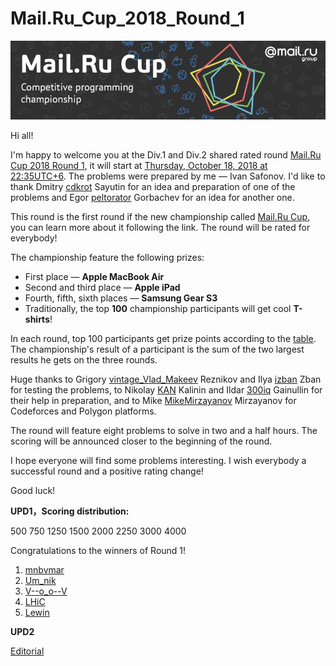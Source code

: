 # Mail.Ru_Cup_2018_Round_1

![ ](images/13b34cb749c0c7afb06d55eceae891af075a93fd.png)

Hi all!

I'm happy to welcome you at the Div.1 and Div.2 shared rated round [Mail.Ru Cup 2018 Round 1](https://codeforces.com/contest/1054 "Mail.Ru Cup 2018 Round 1"), it will start at [Thursday, October 18, 2018 at 22:35UTC+6](https://codeforces.com/https://www.timeanddate.com/worldclock/fixedtime.html?day=18&month=10&year=2018&hour=19&min=35&sec=0&p1=166). The problems were prepared by me — Ivan Safonov. I'd like to thank Dmitry [cdkrot](https://codeforces.com/profile/cdkrot "Grandmaster cdkrot") Sayutin for an idea and preparation of one of the problems and Egor [peltorator](https://codeforces.com/profile/peltorator "Grandmaster peltorator") Gorbachev for an idea for another one.

This round is the first round if the new championship called [Mail.Ru Cup](https://codeforces.com/blog/entry/62355), you can learn more about it following the link. The round will be rated for everybody!

The championship feature the following prizes:

 * First place — **Apple MacBook Air**
* Second and third place — **Apple iPad**
* Fourth, fifth, sixth places — **Samsung Gear S3**
* Traditionally, the top **100** championship participants will get cool **T-shirts**!

In each round, top 100 participants get prize points according to the [table](https://codeforces.com/https://pastebin.com/QT5sXEaT). The championship's result of a participant is the sum of the two largest results he gets on the three rounds.

Huge thanks to Grigory [vintage_Vlad_Makeev](https://codeforces.com/profile/vintage_Vlad_Makeev "International Master vintage_Vlad_Makeev") Reznikov and Ilya [izban](https://codeforces.com/profile/izban "International Grandmaster izban") Zban for testing the problems, to Nikolay [KAN](https://codeforces.com/profile/KAN "Grandmaster KAN") Kalinin and Ildar [300iq](https://codeforces.com/profile/300iq "International Grandmaster 300iq") Gainullin for their help in preparation, and to Mike [MikeMirzayanov](https://codeforces.com/profile/MikeMirzayanov "Headquarters, MikeMirzayanov") Mirzayanov for Codeforces and Polygon platforms.

The round will feature eight problems to solve in two and a half hours. The scoring will be announced closer to the beginning of the round.

I hope everyone will find some problems interesting. I wish everybody a successful round and a positive rating change!

Good luck!

**UPD1，Scoring distribution:**

500 750 1250 1500 2000 2250 3000 4000

Congratulations to the winners of Round 1!

 1. [mnbvmar](https://codeforces.com/profile/mnbvmar "Legendary Grandmaster mnbvmar")
2. [Um_nik](https://codeforces.com/profile/Um_nik "Legendary Grandmaster Um_nik")
3. [V--o_o--V](https://codeforces.com/profile/V--o_o--V "Legendary Grandmaster V--o_o--V")
4. [LHiC](https://codeforces.com/profile/LHiC "Legendary Grandmaster LHiC")
5. [Lewin](https://codeforces.com/profile/Lewin "International Grandmaster Lewin")

**UPD2**

[Editorial](Editorial_(en).md)

